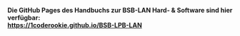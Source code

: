 **Die GitHub Pages des Handbuchs zur BSB-LAN Hard- & Software sind hier verfügbar:  
https://1coderookie.github.io/BSB-LPB-LAN**
